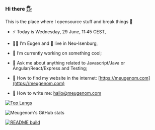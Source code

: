 ### Hi there <a href="https://meugenom.com">🖐</a>

This is the place where I opensource stuff and break things :rofl:

- ⚡  Today is Wednesday, 29 June, 11:45 CEST,

- 👨‍💼 I’m Eugen and 🏡 live in Neu-Isenburg,
- 🔭 I’m currently working on something cool;
- 💬 Ask me about anything related to Javascript/Java or Angular/React/Express and Testing;
- 📀 How to find my website in the internet: [https://meugenom.com](https://meugenom.com)
- 💾 How to write me: hallo@meugenom.com

[![Top Langs](https://github-readme-stats.vercel.app/api/top-langs/?username=meugenom&layout=compact&hide=CSS,HTML)](https://github.com/meugenom)

![Meugenom's GitHub stats](https://github-readme-stats.vercel.app/api?username=meugenom&show_icons=true)

[![README build](https://github.com/meugenom/meugenom/actions/workflows/main.yaml/badge.svg)](https://github.com/meugenom/meugenom/actions/workflows/main.yaml)

